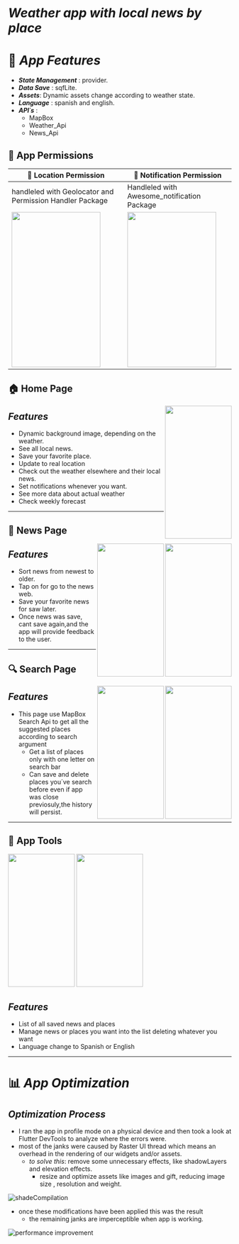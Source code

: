 # ***Weather app with local news by place***

# :page_with_curl: **_App Features_**
  * ***State Management*** : provider.
  * ***Data Save***        : sqfLite.
  * ***Assets***: Dynamic assets change according to weather state.
  * ***Language*** : spanish and english.
  * ***API´s*** :
    - MapBox
    - Weather_Api
    - News_Api


## :calling: App Permissions

| :satellite: Location Permission | :bell: Notification Permission |
|-----------------|--------------|
|handleled with Geolocator and Permission Handler Package| Handleled with Awesome_notification Package|
<img  src="https://github.com/JuanFGQ/weather_app/assets/97085649/7935166b-2827-4fe2-bf3c-c600a1b4321a" width="200px" height="350px"> |  <img src="https://github.com/JuanFGQ/weather_app/assets/97085649/0a400742-035d-4b61-8a00-0542afab9d2a" width="200px" height="350px">


  ## :house: Home Page
  <img align="right" src="https://github.com/JuanFGQ/weather_app/assets/97085649/d4e84264-583c-4945-abc3-24d606d88df6" width="150px" height="300px">

  ## ***Features***
  * Dynamic background image, depending on the weather.
  * See all local news.
  * Save your favorite place.
  * Update to real location
  * Check out the weather elsewhere and their local news.
  * Set notifications whenever you want.
  * See more data about actual weather
  * Check weekly forecast



--------------------------------------------------------

## :newspaper: News Page
  <img  align ="right" src="https://github.com/JuanFGQ/weather_app/assets/97085649/226a9714-655c-4ee2-ae43-b94c805f477e" width="150px" height="300px">
  <img  align ="right" src="https://github.com/JuanFGQ/weather_app/assets/97085649/5fe769c1-1585-450c-9b6f-cc008a9bfbff" width="150px" height="300px">
  
## ***Features***
  * Sort news from newest to older.
  * Tap on for go to the news web.
  * Save your favorite news for saw later.
  * Once news was save, cant save again,and the app will provide feedback to the user.

--------------------------------------------------------

## :mag: Search Page
  <img  align ="right" src="https://github.com/JuanFGQ/weather_app/assets/97085649/b84b6dbb-d68f-4ffe-a6be-dd1d2d5abb75" width="150px" height="300px">
  <img  align ="right" src="https://github.com/JuanFGQ/weather_app/assets/97085649/f3c2f1a5-b941-45fd-aa96-e03725f47bec" width="150px" height="300px">
  

## ***Features***
  -  This page use MapBox Search Api to get all the suggested places according to search argument
      - Get a list of places only with one letter on search bar
      - Can save and delete places you´ve search before even if app was close previosuly,the history will persist.

--------------------------------------------------------

## :iphone: App Tools
  <img    src="https://github.com/JuanFGQ/weather_app/assets/97085649/2899382c-c031-4d77-b75f-0c693bfcf769" width="150px" height="300px">
  <img    src="https://github.com/JuanFGQ/weather_app/assets/97085649/1659dcbf-7129-4c3d-b4e8-aeebd248ef32" width="150px" height="300px">


## ***Features***
  - List of all saved news and places
  - Manage news or places you want into the list deleting whatever you want
  - Language change to Spanish or English
--------------------------------------------------------

# :bar_chart: ***App Optimization***
  ## ***_Optimization Process_***
  
  * I ran the app in profile mode on a physical device and then took a look at Flutter DevTools to analyze where the errors were.
   * most of the janks were caused by Raster UI thread which means an overhead in the rendering of our widgets and/or assets.
      * _to solve this_: remove some unnecessary effects, like shadowLayers and elevation effects.
         * resize and optimize assets like images and gift, reducing image size , resolution and weight.
  
     
![shadeCompilation](https://github.com/JuanFGQ/weather_app/assets/97085649/7df5dd7a-73c8-4466-bbde-5a19673964d2)

* once these modifications have been applied this was the result
  * the remaining janks are imperceptible when app is working.
  
![performance improvement](https://github.com/JuanFGQ/weather_app/assets/97085649/795fd911-7d7b-4862-b38b-663e922d22dc)


 



